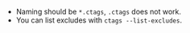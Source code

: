 - Naming should be `*.ctags`, `.ctags` does not work.
- You can list excludes with `ctags --list-excludes`.
